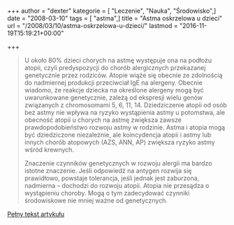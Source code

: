+++
author = "dexter"
kategorie = [ "Leczenie", "Nauka", "Środowisko",]
date = "2008-03-10"
tags = [ "astma",]
title = "Astma oskrzelowa u dzieci"
url = "/2008/03/10/astma-oskrzelowa-u-dzieci/"
lastmod = "2016-11-19T15:19:21+00:00"

+++

> U około 80% dzieci chorych na astmę występuje ona na podłożu atopii, czyli predyspozycji do chorób alergicznych przekazanej genetycznie przez rodziców. Atopie wiąże się obecnie ze zdolnością do nadmiernej produkcji przeciwciał IgE na alergeny. Obecnie wiadomo, że reakcje dziecka na określone alergeny mogą być uwarunkowane genetycznie, zależą od ekspresji wielu genów związanych z chromosomami 5, 6, 11, 14. Dziedziczenie atopii od osób bez astmy nie wpływa na ryzyko wystąpienia astmy u potomstwa, ale obecność atopii u chorych na astmę zwiększa zawsze prawdopodobieństwo rozwoju astmy w rodzinie. Astma i atopia mogą być dziedziczone niezależnie, ale koincydencja atopii i astmy lub innych chorób atopowych (AZS, ANN, AP) zwiększa ryzyko astmy wśród krewnych.
> 
> Znaczenie czynników genetycznych w rozwoju alergii ma bardzo istotne znaczenie. Jeśli odpowiedź na antygen rozwija się prawidłowo, powstaje tolerancja, jeśli jednak jest zaburzona, nadmierna &#8211; dochodzi do rozwoju atopii. Atopia nie przesądza o wystąpieniu choroby. Mogą o tym zadecydować czynniki środowiskowe nie mniej ważne od genetycznych.

[Pełny tekst artykułu][1]

 [1]: http://www.gazetalekarska.pl/xml/nil/gazeta/numery/n1997/n199703/n19970309